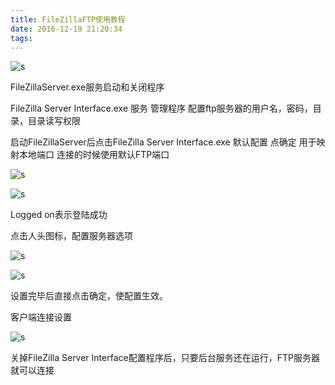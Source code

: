 ```yaml
---
title: FileZillaFTP使用教程
date: 2016-12-19 21:20:34
tags:
---
```



![s](http://ohjvpki1b.bkt.clouddn.com/FileZillaFTP1.png)

FileZillaServer.exe服务启动和关闭程序

FileZilla Server Interface.exe 服务  管理程序  配置ftp服务器的用户名，密码，目录，目录读写权限

启动FileZillaServer后点击FileZilla Server Interface.exe  默认配置  点确定   用于映射本地端口  连接的时候使用默认FTP端口

![s](http://ohjvpki1b.bkt.clouddn.com/FileZillaFTP2.png)

![s](http://ohjvpki1b.bkt.clouddn.com/FileZillaFTP3.png)

Logged on表示登陆成功

点击人头图标，配置服务器选项

![s](http://ohjvpki1b.bkt.clouddn.com/FileZillaFTP4.png)


![s](http://ohjvpki1b.bkt.clouddn.com/FileZillaFTP5.png)

设置完毕后直接点击确定，使配置生效。

客户端连接设置

![s](http://ohjvpki1b.bkt.clouddn.com/FileZillaFTP6.png)

关掉FileZilla Server Interface配置程序后，只要后台服务还在运行，FTP服务器就可以连接